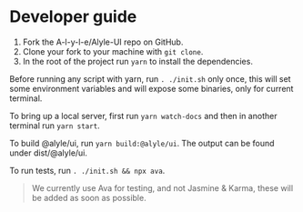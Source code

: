 # Developer guide

1. Fork the A-l-y-l-e/Alyle-UI repo on GitHub.
2. Clone your fork to your machine with `git clone`.
3. In the root of the project run `yarn` to install the dependencies.

Before running any script with yarn, run `. ./init.sh` only once, this will set some environment variables and will expose some binaries, only for current terminal.

To bring up a local server, first run `yarn watch-docs` and then in another terminal run `yarn start`.

To build @alyle/ui, run `yarn build:@alyle/ui`. The output can be found under dist/@alyle/ui.

To run tests, run `. ./init.sh && npx ava`.

> We currently use Ava for testing, and not Jasmine & Karma, these will be added as soon as possible.
